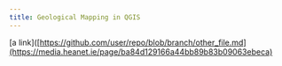 ```yaml
---
title: Geological Mapping in QGIS 
---
```


[a link]([https://github.com/user/repo/blob/branch/other_file.md](https://media.heanet.ie/page/ba84d129166a44bb89b83b09063ebeca)
